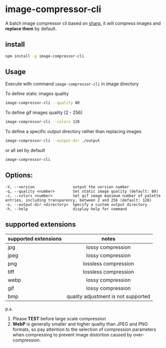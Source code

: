 # image-compressor-cli
A batch image compressor cli based on [sharp](https://www.npmjs.com/package/sharp), it will compress images and **replace them** by default.

## install
```bash
npm install -g image-compressor-cli
```
## Usage
Execute with command `image-compressor-cli` in image directory

To define static images quality
```bash
image-compressor-cli --quality 80
```

To define gif images quality (2 - 256)
```bash
image-compressor-cli --colors 128
```

To define a specific output directory rather than replacing images
```bash
image-compressor-cli --output-dir ./output
```

or all set by default
```bash
image-compressor-cli
```

## Options:
```
-V, --version                 output the version number
-q, --quality <number>        Set static image quality (default: 80)
-c, --colors <number>         Set gif image maximum number of palette entries, including transparency, between 2 and 256 (default: 128)
-o, --output-dir <directory>  Specify a custom output directory
-h, --help                    display help for command
```



## supported extensions

| supported extensions |                notes                | 
|:---------------------|:-----------------------------------:|
| jpg                  |          lossy compression          |
| jpeg                 |          lossy compression          |
| png                  |        lossless compression         |
| tiff                 |        lossless compression         |
| webp                 |          lossy compression          |
| gif                  |          lossy compression          |
| bmp                  | quality adjustment is not supported |

p.s.
<br />
1. Please **TEST** before large scale compression
2. **WebP** is generally smaller and higher quality than JPEG and PNG formats, so pay attention to the selection of compression parameters when compressing to prevent image distortion caused by over-compression.
